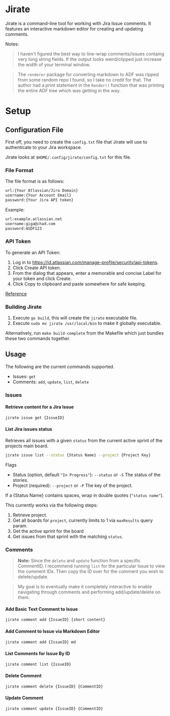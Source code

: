 # Jirate

Jirate is a command-line tool for working with Jira Issue comments.
It features an interactive markdown editor for creating and updating comments.

Notes:
> I haven't figured the best way to line-wrap comments/issues containg very long string fields. If the output looks weird/clipped just increase the width of your terminal window. 

> The `renderer` package for converting markdown to ADF was ripped from some random repo I found, so I take no credit for that. The author had a print statement in the `Render()` function that was printing the entire ADF tree which was getting in the way.

# Setup

## Configuration File

First off, you need to create the `config.txt` file that Jirate will use to authenticate to your Jira workspace.

Jirate looks at `$HOME/.config/jirate/config.txt` for this file.

### File Format

The file format is as follows:

```txt
url:{Your Atlassian/Jira Domain}
username:{Your Account Email}
password:{Your Jira API token}
```

Example:

```txt
url:example.atlassian.net
username:giga@chad.com
password:ASDF123
```

### API Token

To generate an API Token: 

1. Log in to https://id.atlassian.com/manage-profile/security/api-tokens.
2. Click Create API token.
3. From the dialog that appears, enter a memorable and concise Label for your token and click Create.
4. Click Copy to clipboard and paste somewhere for safe keeping.

[Reference](https://support.atlassian.com/atlassian-account/docs/manage-api-tokens-for-your-atlassian-account/)

### Building Jirate

1. Execute `go build`, this will create the `jirate` executable file.
2. Execute `sudo mv jirate /usr/local/bin` to make it globally executable.

Alternatively, run `make build-complete` from the Makefile which just bundles these two commands together.

## Usage

The following are the current commands supported.
* Issues: `get`
* Comments: `add`, `update`, `list`, `delete`

### Issues

#### Retrieve content for a Jira Issue

```sh 
jirate issue get {IssueID}
```

#### List Jira issues status

Retrieves all issues with a given `status` from the current active sprint of the projects main board.


```sh
jirate issue list --status {Status Name} --project {Project Key}
```

Flags
* Status (option, default `"In Progress"`): `--status` or `-S` The status of the stories.
* Project (required): `--project` or `-P` The key of the project.

If a {Status Name} contains spaces, wrap in double quotes (`"status name"`).

This currently works via the following steps:
1. Retrieve project.
2. Get all boards for `project`, currently limits to 1 via `maxResults` query param.
3. Get the active sprint for the board
4. Get issues from that sprint with the matching `status`.

### Comments

> **Note:** Since the `delete` and `update` function from a specific CommentID, I recommend running `list` for the particular Issue to view the comment IDs. Then copy the ID over for the comment you wish to delete/update.

> My goal is to eventually make it completely interactive to enable navigating through comments and performing add/update/delete on them.

#### Add Basic Text Comment to Issue

```sh
jirate comment add {IssueID} {short content}
```

#### Add Comment to Issue via Markdown Editor

```sh
jirate comment add {IssueID} md
```

#### List Comments for Issue By ID

```sh
jirate comment list {IssueID}
```

#### Delete Comment

```sh
jirate comment delete {IssueID} {CommentID}
```

#### Update Comment

```sh
jirate comment update {IssueID} {CommentID}
```
